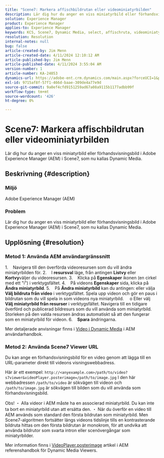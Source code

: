 ```yaml
---
title: "Scene7: Markera affischbildrutan eller videominiatyrbilden"
description: Lär dig hur du anger en viss miniatyrbild eller förhandsvisningsbild i Adobe Experience Manager (AEM) i Scene7, som nu kallas Dynamic Media.
solution: Experience Manager
product: Experience Manager
applies-to: Experience Manager
keywords: KCS, Scene7, Dynamic Media, select, affischruta, videominiatyr, How To, AEM, Adobe Experience Manager, videoPlayer.posterimage=, VideoPlayer, posterimage
resolution: Resolution
internal-notes: null
bug: false
article-created-by: Jim Menn
article-created-date: 4/11/2024 12:10:12 AM
article-published-by: Jim Menn
article-published-date: 4/11/2024 3:55:04 AM
version-number: 1
article-number: KA-24053
dynamics-url: https://adobe-ent.crm.dynamics.com/main.aspx?forceUCI=1&pagetype=entityrecord&etn=knowledgearticle&id=fe2c2fd9-97f7-ee11-a1fe-6045bd006268
exl-id: 9715af8f-57f1-466d-baae-309de4a77e9d
source-git-commit: 9a0ef4cfd9151259ad67a08a9115b1177adbb99f
workflow-type: tm+mt
source-wordcount: '426'
ht-degree: 0%

---
```


# Scene7: Markera affischbildrutan eller videominiatyrbilden


Lär dig hur du anger en viss miniatyrbild eller förhandsvisningsbild i Adobe Experience Manager (AEM) i Scene7, som nu kallas Dynamic Media.

## Beskrivning {#description}


### Miljö

Adobe Experience Manager (AEM)

### Problem

Lär dig hur du anger en viss miniatyrbild eller förhandsvisningsbild i Adobe Experience Manager (AEM) i Scene7, som nu kallas Dynamic Media.


## Upplösning {#resolution}


### Metod 1: Använda AEM användargränssnitt

1.    Navigera till den överförda videoresursen som du vill ändra miniatyrbilden för.
2.    I <b>resursval</b> läge, från antingen <b>Listvy</b> eller <b>Kortvy</b>väljer du videoresursen.
3.    Klicka på <b>Egenskaper</b> ikonen (en cirkel med ett &quot;i&quot;) i verktygsfältet.
4.    På videons <b>Egenskaper</b> sida, klicka på <b>Ändra miniatyrbild</b>.
5.    På <b>Ändra miniatyrbild</b> kan du antingen: eller välja <b>Välj bildruta från video</b> i verktygsfältet. Spela upp videon och gör en paus i bildrutan som du vill spela in som videons nya miniatyrbild.
    o Eller välj <b>Välj miniatyrbild från resurser</b> i verktygsfältet. Navigera till en tidigare överförd och publicerad bildresurs som du vill använda som miniatyrbild. Storleken på den valda resursen ändras automatiskt så att den fungerar som en miniatyrbild för videon.
6.    <b>Spara</b> ändringarna.

Mer detaljerade anvisningar finns i [Video i Dynamic Media](https://experienceleague.adobe.com/en/docs/experience-manager-65/content/assets/dynamic/video) i AEM användarhandbok.

### Metod 2: Använda Scene7 Viewer URL

Du kan ange en förhandsvisningsbild för en video genom att lägga till en URL-parameter direkt till videons visningswebbadress.

Här är ett exempel:
`http://<anyexample.com>/path/to/video?s7viewer&videoPlayer.posterimage=/path/to/image.jpg`
I den här webbadressen `/path/to/video` är sökvägen till videon och `/path/to/image.jpg` är sökvägen till bilden som du vill använda som förhandsvisningsbild.

Obs! ・ Alla videor i AEM måste ha en associerad miniatyrbild. Du kan inte ta bort en miniatyrbild utan att ersätta den.
・ När du överför en video till AEM används som standard den första bildrutan som miniatyrbild. Men Scene7-algoritmen fortsätter längs videons tidslinje tills en kontrasterande bildruta hittas om den första bildrutan är monokrom, för att undvika att använda bildrutor som svarta intron eller scenövergångar som miniatyrbilder.

Mer information finns i [VideoPlayer.posterimage](https://experienceleague.adobe.com/en/docs/dynamic-media-developer-resources/library/viewers-aem-assets-dmc/video/command-reference-configuration-attributes-video/r-html5-video-viewer-conf-attrib-videoplayer-posterimage) artikel i AEM referenshandbok för Dynamic Media Viewers.
